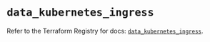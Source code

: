 # `data_kubernetes_ingress`

Refer to the Terraform Registry for docs: [`data_kubernetes_ingress`](https://registry.terraform.io/providers/hashicorp/kubernetes/2.28.1/docs/data-sources/ingress).
